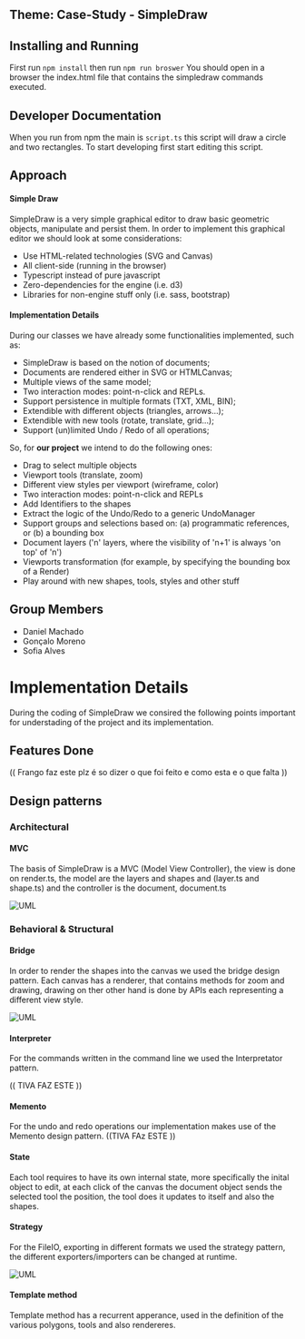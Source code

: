 ## Theme: Case-Study - SimpleDraw

## Installing and Running

First run `npm install`
then run `npm run broswer`
You should open in a browser the index.html file that contains the simpledraw commands executed.

## Developer Documentation

When you run from npm the main is `script.ts` this script will draw a circle and two rectangles.
To start developing first start editing this script.


## Approach

#### Simple Draw

SimpleDraw is a very simple  graphical editor to draw basic geometric objects, manipulate and persist them. In order to implement this graphical editor we should look at some considerations:

* Use HTML-related technologies (SVG and Canvas)
* All client-side (running in the browser)
* Typescript instead of pure javascript 
* Zero-dependencies for the engine (i.e. d3)
* Libraries for non-engine stuff only (i.e. sass, bootstrap)
 
#### Implementation Details

During our classes we have already some functionalities implemented, such as:

* SimpleDraw is based on the notion of documents;
* Documents are rendered either in SVG or HTMLCanvas;
* Multiple views of the same model;
* Two interaction modes: point-n-click and REPLs.
* Support persistence in multiple formats (TXT, XML, BIN);
* Extendible with different objects (triangles, arrows…);
* Extendible with new tools (rotate, translate, grid…);
* Support (un)limited Undo / Redo of all operations;


So, for **our project** we intend to do the following ones:

* Drag to select multiple objects
* Viewport tools (translate, zoom)
* Different view styles per viewport (wireframe, color)
* Two interaction modes: point-n-click and REPLs
* Add Identifiers to the shapes
* Extract the logic of the Undo/Redo to a generic UndoManager
* Support groups and selections based on: (a) programmatic references, or (b) a bounding box
* Document layers ('n' layers, where the visibility of 'n+1' is always 'on top' of 'n')
* Viewports transformation (for example, by specifying the bounding box of a Render)
* Play around with new shapes, tools, styles and other stuff

## Group Members
* Daniel Machado
* Gonçalo Moreno
* Sofia Alves


# Implementation Details

During the coding of SimpleDraw we consired the following points important for understading of the project and its implementation.

## Features Done

(( Frango faz este plz é so dizer o que foi feito e como esta e o que falta ))

## Design patterns

### Architectural

#### MVC

The basis of SimpleDraw is a MVC (Model View Controller), the view is done on render.ts, the model are the layers and shapes and (layer.ts and shape.ts) and the controller is the document, document.ts

![UML](https://raw.githubusercontent.com/sofia-bahamonde/feup-asso/master/MVC.jpg?token=AES7A2QGCMY24YSTBT6YR5K5BAGAW)


### Behavioral & Structural

#### Bridge

In order to render the shapes into the canvas we used the bridge design pattern.
Each canvas has a renderer, that contains methods for zoom and drawing, drawing on ther other hand is done by APIs each representing a different view style.

![UML](https://raw.githubusercontent.com/sofia-bahamonde/feup-asso/master/bridge.jpg?token=AES7A2U2QB4ARQOCOOOPFNK5BADJY)

#### Interpreter

For the commands written in the command line we used the Interpretator pattern.

 (( TIVA FAZ ESTE ))

#### Memento

For the undo and redo operations our implementation makes use of the Memento design pattern. 
((TIVA FAz ESTE ))

#### State

Each tool requires to have its own internal state, more specifically the inital object to edit, at each click of the canvas the document object sends the selected tool the position, the tool does it updates to itself and also the shapes.

#### Strategy

For the FileIO, exporting in different formats we used the strategy pattern, the different exporters/importers can be changed at runtime.

![UML](https://github.com/sofia-bahamonde/feup-asso/blob/master/strategy.jpg)


#### Template method

Template method has a recurrent apperance, used in the definition of the various polygons, tools and also rendereres.






